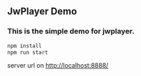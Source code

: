## JwPlayer Demo

### This is the simple demo for jwplayer.

```bash
npm install
npm run start
```

server url on [http://localhost:8888/](http://localhost:8888/)